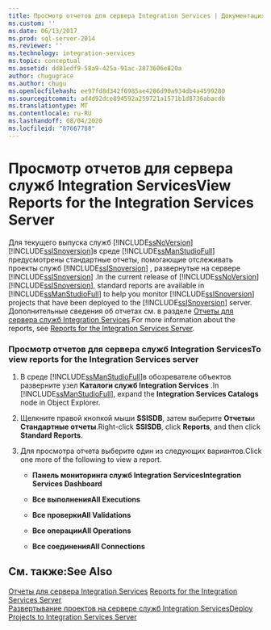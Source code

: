 ```yaml
---
title: Просмотр отчетов для сервера Integration Services | Документация Майкрософт
ms.custom: ''
ms.date: 06/13/2017
ms.prod: sql-server-2014
ms.reviewer: ''
ms.technology: integration-services
ms.topic: conceptual
ms.assetid: dd81edf9-58a9-425a-91ac-2873606e820a
author: chugugrace
ms.author: chugu
ms.openlocfilehash: ee97fd8d342f6985ae4286d90a934db4a4599280
ms.sourcegitcommit: ad4d92dce894592a259721a1571b1d8736abacdb
ms.translationtype: MT
ms.contentlocale: ru-RU
ms.lasthandoff: 08/04/2020
ms.locfileid: "87667788"
---
```

# <a name="view-reports-for-the-integration-services-server"></a><span data-ttu-id="bda55-102">Просмотр отчетов для сервера служб Integration Services</span><span class="sxs-lookup"><span data-stu-id="bda55-102">View Reports for the Integration Services Server</span></span>
  <span data-ttu-id="bda55-103">Для текущего выпуска служб [!INCLUDE[ssNoVersion](../includes/ssnoversion-md.md)][!INCLUDE[ssISnoversion](../includes/ssisnoversion-md.md)]в среде [!INCLUDE[ssManStudioFull](../includes/ssmanstudiofull-md.md)] предусмотрены стандартные отчеты, помогающие отслеживать проекты служб [!INCLUDE[ssISnoversion](../includes/ssisnoversion-md.md)] , развернутые на сервере [!INCLUDE[ssISnoversion](../includes/ssisnoversion-md.md)] .</span><span class="sxs-lookup"><span data-stu-id="bda55-103">In the current release of [!INCLUDE[ssNoVersion](../includes/ssnoversion-md.md)][!INCLUDE[ssISnoversion](../includes/ssisnoversion-md.md)], standard reports are available in [!INCLUDE[ssManStudioFull](../includes/ssmanstudiofull-md.md)] to help you monitor [!INCLUDE[ssISnoversion](../includes/ssisnoversion-md.md)] projects that have been deployed to the [!INCLUDE[ssISnoversion](../includes/ssisnoversion-md.md)] server.</span></span>  <span data-ttu-id="bda55-104">Дополнительные сведения об отчетах см. в разделе [Отчеты для сервера служб Integration Services](../../2014/integration-services/reports-for-the-integration-services-server.md).</span><span class="sxs-lookup"><span data-stu-id="bda55-104">For more information about the reports, see [Reports for the Integration Services Server](../../2014/integration-services/reports-for-the-integration-services-server.md).</span></span>  
  
### <a name="to-view-reports-for-the-integration-services-server"></a><span data-ttu-id="bda55-105">Просмотр отчетов для сервера служб Integration Services</span><span class="sxs-lookup"><span data-stu-id="bda55-105">To view reports for the Integration Services server</span></span>  
  
1.  <span data-ttu-id="bda55-106">В среде [!INCLUDE[ssManStudioFull](../includes/ssmanstudiofull-md.md)]в обозревателе объектов разверните узел **Каталоги служб Integration Services** .</span><span class="sxs-lookup"><span data-stu-id="bda55-106">In [!INCLUDE[ssManStudioFull](../includes/ssmanstudiofull-md.md)], expand the **Integration Services Catalogs** node in Object Explorer.</span></span>  
  
2.  <span data-ttu-id="bda55-107">Щелкните правой кнопкой мыши **SSISDB**, затем выберите **Отчеты**и **Стандартные отчеты**.</span><span class="sxs-lookup"><span data-stu-id="bda55-107">Right-click **SSISDB**, click **Reports**, and then click **Standard Reports**.</span></span>  
  
3.  <span data-ttu-id="bda55-108">Для просмотра отчета выберите один из следующих вариантов.</span><span class="sxs-lookup"><span data-stu-id="bda55-108">Click one more of the following to view a report.</span></span>  
  
    -   <span data-ttu-id="bda55-109">**Панель мониторинга служб Integration Services**</span><span class="sxs-lookup"><span data-stu-id="bda55-109">**Integration Services Dashboard**</span></span>  
  
    -   <span data-ttu-id="bda55-110">**Все выполнения**</span><span class="sxs-lookup"><span data-stu-id="bda55-110">**All Executions**</span></span>  
  
    -   <span data-ttu-id="bda55-111">**Все проверки**</span><span class="sxs-lookup"><span data-stu-id="bda55-111">**All Validations**</span></span>  
  
    -   <span data-ttu-id="bda55-112">**Все операции**</span><span class="sxs-lookup"><span data-stu-id="bda55-112">**All Operations**</span></span>  
  
    -   <span data-ttu-id="bda55-113">**Все соединения**</span><span class="sxs-lookup"><span data-stu-id="bda55-113">**All Connections**</span></span>  
  
## <a name="see-also"></a><span data-ttu-id="bda55-114">См. также:</span><span class="sxs-lookup"><span data-stu-id="bda55-114">See Also</span></span>  
 <span data-ttu-id="bda55-115">[Отчеты для сервера Integration Services](../../2014/integration-services/reports-for-the-integration-services-server.md) </span><span class="sxs-lookup"><span data-stu-id="bda55-115">[Reports for the Integration Services Server](../../2014/integration-services/reports-for-the-integration-services-server.md) </span></span>  
 [<span data-ttu-id="bda55-116">Развертывание проектов на сервере служб Integration Services</span><span class="sxs-lookup"><span data-stu-id="bda55-116">Deploy Projects to Integration Services Server</span></span>](../../2014/integration-services/deploy-projects-to-integration-services-server.md)  
  
  
